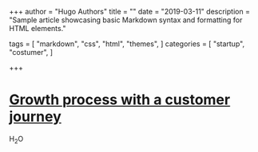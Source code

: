 +++
author = "Hugo Authors"
title = ""
date = "2019-03-11"
description = "Sample article showcasing basic Markdown syntax and formatting for HTML elements."

tags = [
    "markdown",
    "css",
    "html",
    "themes",
]
categories = [
    "startup",
    "costumer",
]

+++

# [Growth process with a customer journey](https://medium.com/@maticjug/growth-process-with-a-customer-journey-week-1-of-cxl-mini-degree-review-2c4db488ac6d "Yum Yum")

<!--more-->

H<sub>2</sub>O
